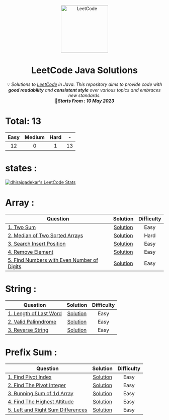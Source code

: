<div align="center">
<a href="https://walkccc.github.io/LeetCode/"><img src="https://i.imgur.com/IsS5xkZ.png" width="150" title="LeetCode" alt="LeetCode"></a>
<h1>LeetCode Java Solutions</h1>
<span>💡 <i>Solutions to <a href="https://leetcode.com/problemset/all/">LeetCode</a> in Java. This repository aims to provide code with <strong>good readability</strong> and <strong>consistent style</strong> over various topics and embraces new standards.</i></span>
</br>
<span>📍<i><strong>Starts From : 10 May 2023</strong></i></span>
<br/>
</div>


# Total: 13

|   Easy  |  Medium | Hard |  -  |
|:-------:|:-------:|:----:|:---:|
|   12    |   0     |   1  | 13  |

# states : 
[![dhirajgadekar's LeetCode Stats](https://leetcode-stats.vercel.app/api?username=dhirajgadekar&theme=Raspberry)](https://github.com/JeremyTsaii/leetcode-stats)

# Array :

| Question | Solution | Difficulty |
|------------------------------------------------------------------------------------------------------------------------------------------------------------|:---------------------------------------------------------------------------------------------------------------------------------:|:----------:|
| [1. Two Sum](https://leetcode.com/problems/two-sum/) | [Solution](https://github.com/DhirajGadekar/LeetCode-Java-Solution/blob/main/Array/Easy/1_TwoSum.java) | Easy |
| [2. Median of Two Sorted Arrays](https://leetcode.com/problems/median-of-two-sorted-arrays/) | [Solution](https://github.com/DhirajGadekar/LeetCode-Java-Solution/blob/main/Array/Hard/1_MedianofTwoSortedArrays.java) | Hard |
| [3. Search Insert Position](https://leetcode.com/problems/search-insert-position/) | [Solution](https://github.com/DhirajGadekar/LeetCode-Java-Solution/blob/main/Array/Easy/2_SearchInsertPosition.java) | Easy |
| [4. Remove Element](https://leetcode.com/problems/remove-element/) | [Solution](https://github.com/DhirajGadekar/LeetCode-Java-Solution/blob/main/Array/Easy/3_RemoveElement.java) | Easy |
| [5. Find Numbers with Even Number of Digits](https://leetcode.com/problems/find-numbers-with-even-number-of-digits/) | [Solution](https://github.com/DhirajGadekar/LeetCode-Java-Solution/blob/main/Array/Easy/4_FindNumberswithEvenNumberofDigits.java) | Easy |

# String :

| Question | Solution | Difficulty |
|------------------------------------------------------------------------------------------------------------------------------------------------------------|:---------------------------------------------------------------------------------------------------------------------------------:|:----------:|
| [1. Length of Last Word](https://leetcode.com/problems/length-of-last-word/) | [Solution](https://github.com/DhirajGadekar/LeetCode-Java-Solution/blob/main/String/Easy/1_LengthofLastWord.java) | Easy |
| [2. Valid Palinndrome](https://leetcode.com/problems/valid-palindrome/) | [Solution](https://github.com/DhirajGadekar/LeetCode-Java-Solution/blob/main/String/Easy/2_ValidPalindrome.java) | Easy |
| [3. Reverse String](https://leetcode.com/problems/reverse-string/) | [Solution](https://github.com/DhirajGadekar/LeetCode-Java-Solution/blob/main/String/Easy/3_ReverseString.java) | Easy |

# Prefix Sum :

| Question | Solution | Difficulty |
|------------------------------------------------------------------------------------------------------------------------------------------------------------|:---------------------------------------------------------------------------------------------------------------------------------:|:----------:|
| [1. Find Pivot Index](https://leetcode.com/problems/find-pivot-index/) | [Solution](https://github.com/DhirajGadekar/LeetCode-Java-Solution/blob/main/Prefix%20Sum/Easy/1_FindPivotIndex.java) | Easy |
| [2. Find The Pivot Integer](https://leetcode.com/problems/find-the-pivot-integer/) | [Solution](https://github.com/DhirajGadekar/LeetCode-Java-Solution/blob/main/Prefix%20Sum/Easy/2_FindThePivotInteger.java) | Easy |
| [3. Running Sum of 1d Array](https://leetcode.com/problems/running-sum-of-1d-array/) | [Solution](https://github.com/DhirajGadekar/LeetCode-Java-Solution/blob/main/Prefix%20Sum/Easy/3_RunningSumof1dArray.java) | Easy |
| [4. Find The Highest Altitude](https://leetcode.com/problems/find-the-highest-altitude/) | [Solution](https://github.com/DhirajGadekar/LeetCode-Java-Solution/blob/main/Prefix%20Sum/Easy/4_FindTheHighestAltitude.java) | Easy |
| [5. Left and Right Sum Differences](https://leetcode.com/problems/left-and-right-sum-differences/) | [Solution](https://github.com/DhirajGadekar/LeetCode-Java-Solution/blob/main/Prefix%20Sum/Easy/5_RightLeftSumDiffernce.java) | Easy |
